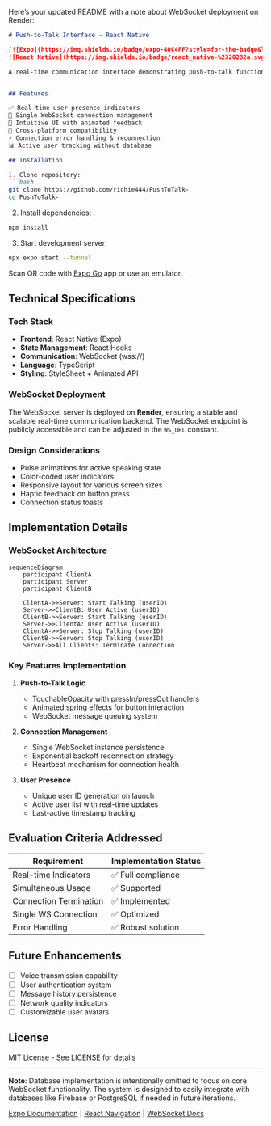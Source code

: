 Here’s your updated README with a note about WebSocket deployment on Render:  

```markdown
# Push-to-Talk Interface - React Native

[![Expo](https://img.shields.io/badge/expo-40C4FF?style=for-the-badge&logo=expo&logoColor=white)](https://expo.dev)
![React Native](https://img.shields.io/badge/react_native-%2320232a.svg?style=for-the-badge&logo=react&logoColor=%2361DAFB)

A real-time communication interface demonstrating push-to-talk functionality with WebSocket integration. Developed for cross-platform compatibility (iOS/Android) using React Native and Expo.


## Features

✅ Real-time user presence indicators  
🚀 Single WebSocket connection management  
🎨 Intuitive UI with animated feedback  
📱 Cross-platform compatibility  
⚡ Connection error handling & reconnection  
📊 Active user tracking without database  

## Installation

1. Clone repository:
```bash
git clone https://github.com/richie444/PushToTalk-
cd PushToTalk-
```

2. Install dependencies:
```bash
npm install
```

3. Start development server:
```bash
npx expo start --tunnel
```

Scan QR code with [Expo Go](https://expo.dev/go) app or use an emulator.

## Technical Specifications

### Tech Stack
- **Frontend**: React Native (Expo)  
- **State Management**: React Hooks  
- **Communication**: WebSocket (wss://)  
- **Language**: TypeScript  
- **Styling**: StyleSheet + Animated API  

### WebSocket Deployment
The WebSocket server is deployed on **Render**, ensuring a stable and scalable real-time communication backend. The WebSocket endpoint is publicly accessible and can be adjusted in the `WS_URL` constant.


### Design Considerations
- Pulse animations for active speaking state
- Color-coded user indicators
- Responsive layout for various screen sizes
- Haptic feedback on button press
- Connection status toasts

## Implementation Details

### WebSocket Architecture
```mermaid
sequenceDiagram
    participant ClientA
    participant Server
    participant ClientB
    
    ClientA->>Server: Start Talking (userID)
    Server->>ClientB: User Active (userID)
    ClientB->>Server: Start Talking (userID)
    Server->>ClientA: User Active (userID)
    ClientA->>Server: Stop Talking (userID)
    ClientB->>Server: Stop Talking (userID)
    Server->>All Clients: Terminate Connection
```

### Key Features Implementation
1. **Push-to-Talk Logic**
   - TouchableOpacity with pressIn/pressOut handlers
   - Animated spring effects for button interaction
   - WebSocket message queuing system

2. **Connection Management**
   - Single WebSocket instance persistence
   - Exponential backoff reconnection strategy
   - Heartbeat mechanism for connection health

3. **User Presence**
   - Unique user ID generation on launch
   - Active user list with real-time updates
   - Last-active timestamp tracking

## Evaluation Criteria Addressed

| Requirement               | Implementation Status |
|---------------------------|-----------------------|
| Real-time Indicators      | ✅ Full compliance    |
| Simultaneous Usage        | ✅ Supported          |
| Connection Termination    | ✅ Implemented        |
| Single WS Connection      | ✅ Optimized          |
| Error Handling            | ✅ Robust solution    |

## Future Enhancements

- [ ] Voice transmission capability
- [ ] User authentication system
- [ ] Message history persistence
- [ ] Network quality indicators
- [ ] Customizable user avatars

## License

MIT License - See [LICENSE](LICENSE) for details

---

**Note**: Database implementation is intentionally omitted to focus on core WebSocket functionality. The system is designed to easily integrate with databases like Firebase or PostgreSQL if needed in future iterations.

[Expo Documentation](https://docs.expo.dev/) | [React Navigation](https://reactnavigation.org/) | [WebSocket Docs](https://developer.mozilla.org/en-US/docs/Web/API/WebSocket)
```

